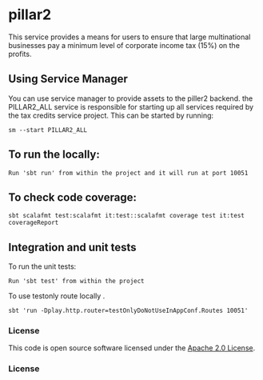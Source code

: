 
# pillar2


This service provides a means for users to ensure that large multinational businesses pay a minimum
level of corporate income tax (15%) on the profits.

## Using Service Manager

You can use service manager to provide assets to the piller2 backend. the PILLAR2_ALL service is responsible for starting up all services required by the tax credits service project.
This can be started by running:

    sm --start PILLAR2_ALL

##  To run the locally:

    Run 'sbt run' from within the project and it will run at port 10051

## To check code coverage:

    sbt scalafmt test:scalafmt it:test::scalafmt coverage test it:test coverageReport

## Integration and unit tests

To run the unit tests:

    Run 'sbt test' from within the project

To use testonly route locally .

    sbt 'run -Dplay.http.router=testOnlyDoNotUseInAppConf.Routes 10051'




### License

This code is open source software licensed under the [Apache 2.0 License]("http://www.apache.org/licenses/LICENSE-2.0.html").
### License
